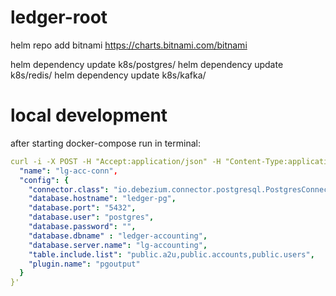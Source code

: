 # ledger-root

helm repo add bitnami https://charts.bitnami.com/bitnami

helm dependency update k8s/postgres/
helm dependency update k8s/redis/
helm dependency update k8s/kafka/


# local development
after starting docker-compose run in terminal:
```yaml
curl -i -X POST -H "Accept:application/json" -H "Content-Type:application/json" localhost:8083/connectors/ -d '{
  "name": "lg-acc-conn",  
  "config": {
    "connector.class": "io.debezium.connector.postgresql.PostgresConnector", 
    "database.hostname": "ledger-pg", 
    "database.port": "5432", 
    "database.user": "postgres", 
    "database.password": "", 
    "database.dbname" : "ledger-accounting", 
    "database.server.name": "lg-accounting", 
    "table.include.list": "public.a2u,public.accounts,public.users",
    "plugin.name": "pgoutput"
  }
}'
```